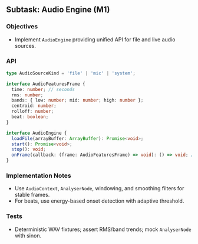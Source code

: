 ## Subtask: Audio Engine (M1)

### Objectives
- Implement `AudioEngine` providing unified API for file and live audio sources.

### API
```ts
type AudioSourceKind = 'file' | 'mic' | 'system';

interface AudioFeaturesFrame {
  time: number; // seconds
  rms: number;
  bands: { low: number; mid: number; high: number };
  centroid: number;
  rolloff: number;
  beat: boolean;
}

interface AudioEngine {
  loadFile(arrayBuffer: ArrayBuffer): Promise<void>;
  start(): Promise<void>;
  stop(): void;
  onFrame(callback: (frame: AudioFeaturesFrame) => void): () => void; // returns unsubscribe
}
```

### Implementation Notes
- Use `AudioContext`, `AnalyserNode`, windowing, and smoothing filters for stable frames.
- For beats, use energy-based onset detection with adaptive threshold.

### Tests
- Deterministic WAV fixtures; assert RMS/band trends; mock `AnalyserNode` with sinon.


